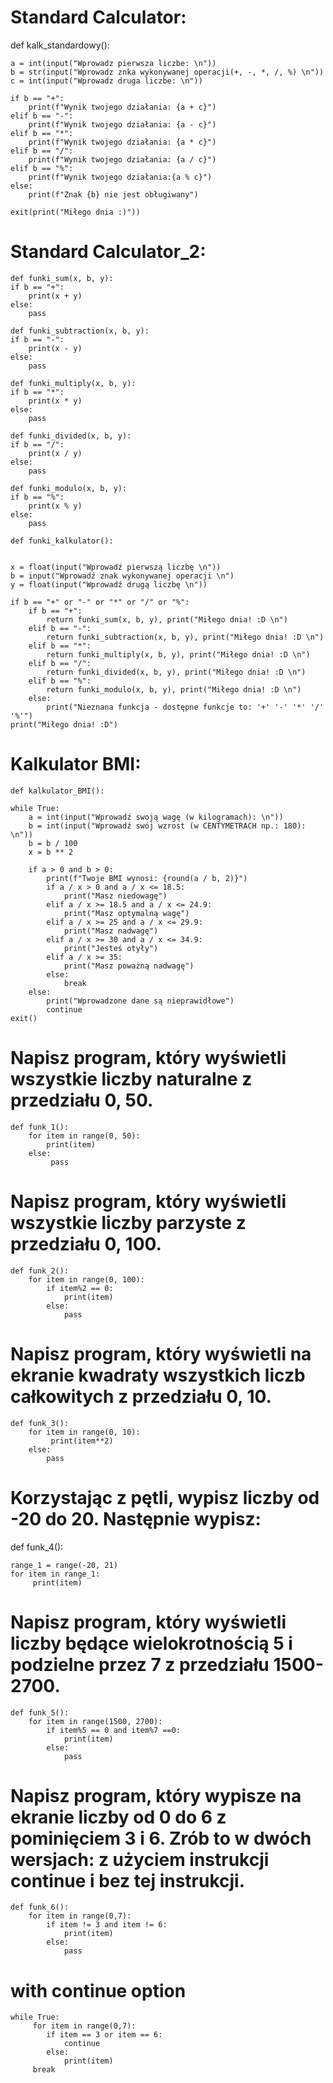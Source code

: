 # Standard Calculator:

def kalk_standardowy():

    a = int(input("Wprowadz pierwsza liczbe: \n"))
    b = str(input("Wprowadz znka wykonywanej operacji(+, -, *, /, %) \n"))
    c = int(input("Wprowadz druga liczbe: \n"))

    if b == "+":
        print(f"Wynik twojego działania: {a + c}")
    elif b == "-":
        print(f"Wynik twojego działania: {a - c}")
    elif b == "*":
        print(f"Wynik twojego działania: {a * c}")
    elif b == "/":
        print(f"Wynik twojego działania: {a / c}")
    elif b == "%":
        print(f"Wynik twojego działania:{a % c}")
    else:
        print(f"Znak {b} nie jest obługiwany")

    exit(print("Miłego dnia :)"))
    
# Standard Calculator_2:

    def funki_sum(x, b, y):
    if b == "+":
        print(x + y)
    else:
        pass

    def funki_subtraction(x, b, y):
    if b == "-":
        print(x - y)
    else:
        pass

    def funki_multiply(x, b, y):
    if b == "*":
        print(x * y)
    else:
        pass

    def funki_divided(x, b, y):
    if b == "/":
        print(x / y)
    else:
        pass

    def funki_modulo(x, b, y):
    if b == "%":
        print(x % y)
    else:
        pass

    def funki_kalkulator():


    x = float(input("Wprowadź pierwszą liczbę \n"))
    b = input("Wprowadź znak wykonywanej operacji \n")
    y = float(input("Wprowadź drugą liczbę \n"))

    if b == "+" or "-" or "*" or "/" or "%":
        if b == "+":
            return funki_sum(x, b, y), print("Miłego dnia! :D \n")
        elif b == "-":
            return funki_subtraction(x, b, y), print("Miłego dnia! :D \n")
        elif b == "*":
            return funki_multiply(x, b, y), print("Miłego dnia! :D \n")
        elif b == "/":
            return funki_divided(x, b, y), print("Miłego dnia! :D \n")
        elif b == "%":
            return funki_modulo(x, b, y), print("Miłego dnia! :D \n")
        else:
            print("Nieznana funkcja - dostępne funkcje to: '+' '-' '*' '/' '%'")
    print("Miłego dnia! :D")

    

# Kalkulator BMI:
    
    def kalkulator_BMI():

    while True:
        a = int(input("Wprowadź swoją wagę (w kilogramach): \n"))
        b = int(input("Wprowadź swój wzrost (w CENTYMETRACH np.: 180): \n"))
        b = b / 100
        x = b ** 2

        if a > 0 and b > 0:
            print(f"Twoje BMI wynosi: {round(a / b, 2)}")
            if a / x > 0 and a / x <= 18.5:
                print("Masz niedowagę")
            elif a / x >= 18.5 and a / x <= 24.9:
                print("Masz optymalną wagę")
            elif a / x >= 25 and a / x <= 29.9:
                print("Masz nadwagę")
            elif a / x >= 30 and a / x <= 34.9:
                print("Jesteś otyły")
            elif a / x >= 35:
                print("Masz poważną nadwagę")
            else:
                break
        else:
            print("Wprowadzone dane są nieprawidłowe")
            continue
    exit()



# Napisz program, który wyświetli wszystkie liczby naturalne z przedziału 0, 50.

    def funk_1():
        for item in range(0, 50):
            print(item)
        else:
             pass

# Napisz program, który wyświetli wszystkie liczby parzyste z przedziału 0, 100.

    def funk_2():
        for item in range(0, 100):
            if item%2 == 0:
                print(item)
            else:
                pass
            
# Napisz program, który wyświetli na ekranie kwadraty wszystkich liczb całkowitych z przedziału 0, 10.

    def funk_3():
        for item in range(0, 10):
             print(item**2)
        else:
            pass

# Korzystając z pętli, wypisz liczby od -20 do 20. Następnie wypisz:

def funk_4():

    range_1 = range(-20, 21)
    for item in range_1:
         print(item)

# Napisz program, który wyświetli liczby będące wielokrotnością 5 i podzielne przez 7 z przedziału 1500-2700.

    def funk_5():
        for item in range(1500, 2700):
            if item%5 == 0 and item%7 ==0:
                print(item)
            else:
                pass

# Napisz program, który wypisze na ekranie liczby od 0 do 6 z pominięciem 3 i 6. Zrób to w dwóch wersjach: z użyciem instrukcji continue i bez tej instrukcji.

    def funk_6():
        for item in range(0,7):
            if item != 3 and item != 6:
                print(item)
            else:
                pass

# with continue option

    while True:
         for item in range(0,7):
            if item == 3 or item == 6:
                continue
            else:
                print(item)
         break
